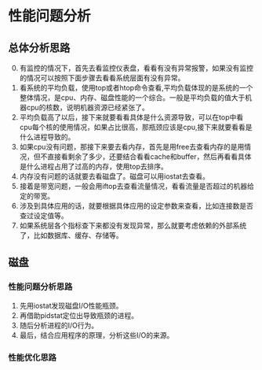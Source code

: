 # 性能问题分析
## 总体分析思路
0. 有监控的情况下，首先去看监控仪表盘，看看有没有异常报警，如果没有监控的情况可以按照下面步骤去看看系统层面有没有异常。
1. 看系统的平均负载，使用top或者htop命令查看,平均负载体现的是系统的一个整体情况，是cpu、内存、磁盘性能的一个综合。一般是平均负载的值大于机器cpu的核数，说明机器资源已经紧张了。
2. 平均负载高了以后，接下来就要看看具体是什么资源导致，可以在top中看cpu每个核的使用情况，如果占比很高，那瓶颈应该是cpu,接下来就要看看是什么进程导致的。
3. 如果cpu没有问题，那接下来要去看内存，首先是用free去查看内存的是用情况，但不直接看剩余了多少，还要结合看看cache和buffer，然后再看看具体是什么进程占用了过高的内存，使用top去排序。
4. 内存没有问题的话就要去看磁盘了。磁盘可以用iostat去查看。
5. 接着是带宽问题，一般会用iftop去查看流量情况，看看流量是否超过的机器给定的带宽。
6. 涉及到具体应用的话，就要根据具体应用的设定参数来查看，比如连接数是否查过设定值等。
7. 如果系统层各个指标查下来都没有发现异常，那么就要考虑依赖的外部系统了，比如数据库、缓存、存储等。

## 磁盘
### 性能问题分析思路
1. 先用iostat发现磁盘I/O性能瓶颈。
2. 再借助pidstat定位出导致瓶颈的进程。
3. 随后分析进程的I/O行为。
4. 最后，结合应用程序的原理，分析这些I/O的来源。

### 性能优化思路

